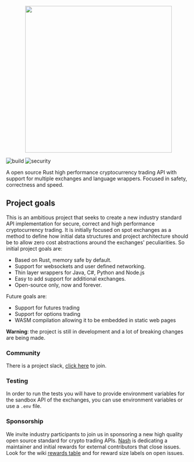 <p align="center">
  <img width="400px" src="logo.svg" />
</p>

![build](https://github.com/nash-io/openlimits/workflows/Rust/badge.svg) ![security](https://github.com/nash-io/openlimits/workflows/Security%20audit/badge.svg)

A open source Rust high performance cryptocurrency trading API with support for multiple exchanges and language wrappers. Focused in safety, correctness and speed.

## Project goals

This is an ambitious project that seeks to create a new industry standard API implementation for secure, correct and high performance cryptocurrency trading. It is initially focused on spot exchanges as a method to define how initial data structures and project architecture should be to allow zero cost abstractions around the exchanges' peculiarities. So initial project goals are:

* Based on Rust, memory safe by default.
* Support for websockets and user defined networking.
* Thin layer wrappers for Java, C#, Python and Node.js
* Easy to add support for additional exchanges.
* Open-source only, now and forever.

Future goals are:

* Support for futures trading
* Support for options trading
* WASM compilation allowing it to be embedded in static web pages

**Warning**: the project is still in development and a lot of breaking changes are being made.


### Community

There is a project slack, [click here](https://join.slack.com/t/openlimitsworkspace/shared_invite/zt-ifhd5tv4-9QL73tCB~fDcRJzDFEuOrQ) to join.

### Testing

In order to run the tests you will have to provide environment variables for the sandbox API of the exchanges, you can use environment variables or use a `.env` file.

### Sponsorship

We invite industry participants to join us in sponsoring a new high quality open source standard for crypto trading APIs. [Nash](https://nash.io) is dedicating a maintainer and initial rewards for external contributors that close issues. Look for the wiki [rewards table](https://github.com/nash-io/openlimits/wiki/Rewards-sizes) and for reward size labels on open issues.
